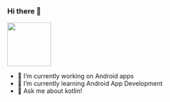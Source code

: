 ### Hi there 👋

<!--
**arzhangap/arzhangap** is a ✨ _special_ ✨ repository because its `README.md` (this file) appears on your GitHub profile.

Here are some ideas to get you started:

- 🔭 I’m currently working on ...
- 🌱 I’m currently learning ...
- 👯 I’m looking to collaborate on ...
- 🤔 I’m looking for help with ...
- 💬 Ask me about ...
- 📫 How to reach me: ...
- 😄 Pronouns: ...
- ⚡ Fun fact: ...
-->
<img src="https://user-images.githubusercontent.com/17007550/219340812-af7ecf57-49d3-4ebb-8a6f-865e60e236d3.gif" width="100" height="100"/>

- 🔭 I’m currently working on Android apps
- 🌱 I’m currently learning Android App Development
- 💬 Ask me about kotlin!



